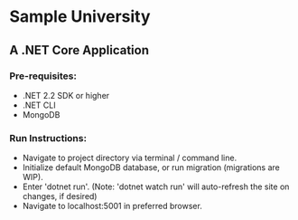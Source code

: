 # Sample University
## A .NET Core Application

### Pre-requisites:
- .NET 2.2 SDK or higher
- .NET CLI
- MongoDB

### Run Instructions:
- Navigate to project directory via terminal / command line.
- Initialize default MongoDB database, or run migration (migrations are WIP).
- Enter 'dotnet run'. (Note: 'dotnet watch run' will auto-refresh the site on changes, if desired)
- Navigate to localhost:5001 in preferred browser.

